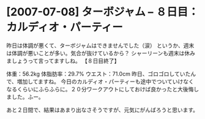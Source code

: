# [2007-07-08] ターボジャム – ８日目：カルディオ・パーティー


昨日は体調が悪くて、ターボジャムはできませんでした（涙）
というか、週末は体調が悪いことが多い。気合が抜けているから？
シャーリーンも週末は休みましょうって言ってますしね。
【８日目終了】

体重：56.2kg
体脂肪率：29.7%
ウエスト：71.0cm
昨日、ゴロゴロしていたんで、増加してますね。
今日のカルディオ・パーティーも途中でついていけなくなるくらいにふらふらに。２０分ワークアウトにしておけば良かったと大後悔しました。ふー。

あと２日間で、結果はあまり出なさそうですが、元気にがんばろうと思います。


